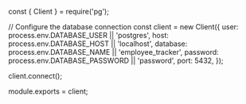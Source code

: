 const { Client } = require('pg');

// Configure the database connection
const client = new Client({
  user: process.env.DATABASE_USER || 'postgres',
  host: process.env.DATABASE_HOST || 'localhost',
  database: process.env.DATABASE_NAME || 'employee_tracker',
  password: process.env.DATABASE_PASSWORD || 'password',
  port: 5432,
});

client.connect();

module.exports = client;
